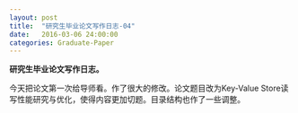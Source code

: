```yaml
---
layout: post
title:  "研究生毕业论文写作日志-04"
date:   2016-03-06 24:00:00
categories: Graduate-Paper
---
```

<strong>研究生毕业论文写作日志。</strong>
<p>
	今天把论文第一次给导师看。作了很大的修改。论文题目改为Key-Value Store读写性能研究与优化，使得内容更加切题。目录结构也作了一些调整。
</p>